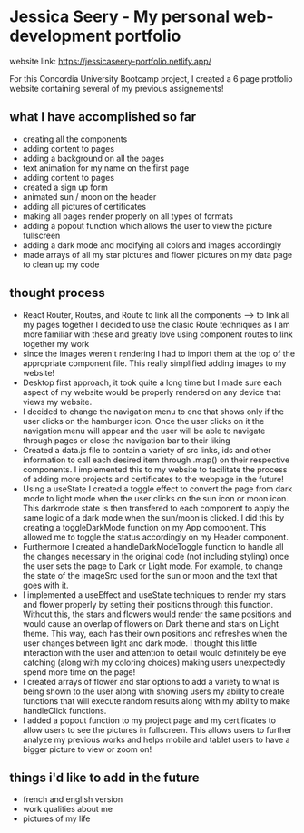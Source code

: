 # Jessica Seery - My personal web-development portfolio
website link: https://jessicaseery-portfolio.netlify.app/

For this Concordia University Bootcamp project, I created a 6 page protfolio website containing several of my previous assignements!

## what I have accomplished so far
- creating all the components
- adding content to pages
- adding a background on all the pages
- text animation for my name on the first page
- adding content to pages
- created a sign up form
- animated sun / moon on the header
- adding all pictures of certificates
- making all pages render properly on all types of formats
- adding a popout function which allows the user to view the picture fullscreen 
- adding a dark mode and modifying all colors and images accordingly
- made arrays of all my star pictures and flower pictures on my data page to clean up my code

## thought process
- React Router, Routes, and Route to link all the components --> to link all my pages together I decided to use the clasic Route techniques as I am more familiar with these and greatly love using component routes to link together my work
- since the images weren't rendering I had to import them at the top of the appropriate component file. This really simplified adding images to my website!
- Desktop first approach, it took quite a long time but I made sure each aspect of my website would be properly rendered on any device that views my website.
- I decided to change the navigation menu to one that shows only if the user clicks on the hamburger icon. Once the user clicks on it the navigation menu will appear and the user will be able to navigate through pages or close the navigation bar to their liking
- Created a data.js file to contain a variety of src links, ids and other information to call each desired item through .map() on their respective components. I implemented this to my website to facilitate the process of adding more projects and certificates to the webpage in the future!
- Using a useState I created a toggle effect to convert the page from dark mode to light mode when the user clicks on the sun icon or moon icon. This darkmode state is then transfered to each component to apply the same logic of a dark mode when the sun/moon is clicked. I did this by creating a toggleDarkMode function on my App component. This allowed me to toggle the status accordingly on my Header component.
- Furthermore I created a handleDarkModeToggle function to handle all the changes necessary in the original code (not including styling) once the user sets the page to Dark or Light mode. For example, to change the state of the imageSrc used for the sun or moon and the text that goes with it.
- I implemented a useEffect and useState techniques to render my stars and flower properly by setting their positions through this function. Without this, the stars and flowers would render the same positions and would cause an overlap of flowers on Dark theme and stars on Light theme. This way, each has their own positions and refreshes when the user changes between light and dark mode. I thought this little interaction with the user and attention to detail would definitely be eye catching (along with my coloring choices) making users unexpectedly spend more time on the page!
- I created arrays of flower and star options to add a variety to what is being shown to the user along with showing users my ability to create functions that will execute random results along with my ability to make handleClick functions.
- I added a popout function to my project page and my certificates to allow users to see the pictures in fullscreen. This allows users to further analyze my previous works and helps mobile and tablet users to have a bigger picture to view or zoom on!

## things i'd like to add in the future
- french and english version
- work qualities about me
- pictures of my life